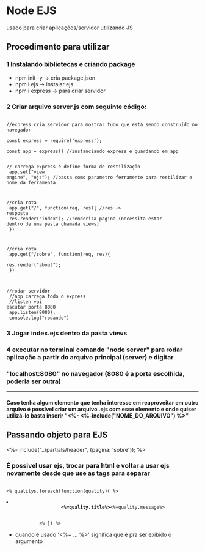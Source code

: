 # Node EJS
usado para criar aplicações/servidor utilizando JS

## Procedimento para utilizar

### 1 Instalando bibliotecas e criando package
- npm init -y -> cria package.json
- npm i ejs -> instalar ejs
- npm i express -> para criar servidor

### 2 Criar arquivo server.js com seguinte código:
<code>
//express cria servidor para mostrar tudo que está sendo construído no navegador<br>
const express = require('express');<br>
const app = express() //instanciando express e guardando em app

// carrega express e define forma de restilização<br>
app.set("view engine", "ejs"); //passa como parametro ferramente para restilizar e nome da ferramenta

//cria rota<br>
app.get("/", function(req, res){ //res -> resposta<br>
    res.render("index"); //renderiza pagina (necessita estar dentro de uma pasta chamada views)<br>
})

//cria rota<br>
app.get("/sobre", function(req, res){<br>
    res.render("about");<br>
})

//rodar servidor<br>
//app carrega todo o express<br>
//listen vai escutar porta 8080<br>
app.listen(8080);<br>
console.log("rodando")
</code>

### 3 Jogar index.ejs dentro da pasta views

### 4 executar no terminal comando "node server" para rodar aplicação a partir do arquivo principal (server) e digitar
### "localhost:8080" no navegador (8080 é a porta escolhida, poderia ser outra)
----------------------------------------------------------
#### Caso tenha algum elemento que tenha interesse em reaproveitar em outro arquivo é possível criar um arquivo .ejs com esse elemento e onde quiser utilizá-lo basta inserir "<%- <%-include("NOME_DO_ARQUIVO") %>"



## Passando objeto para EJS
<%- include("../partials/header", {pagina: 'sobre'}); %>

### É possivel usar ejs, trocar para html e voltar a usar ejs novamente desde que use as tags para separar
<code>
<% qualitys.foreach(function(quality){ %>
                <li>
                    <strong><%=quality.title%></strong><%=quality.message%>
                </li>
            <% }) %>
</code>

- quando é usado '<%= ... %>' significa que é pra ser exibido o argumento 